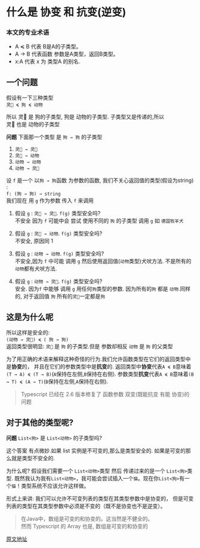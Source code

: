 # 什么是 协变 和 抗变(逆变)

### 本文的专业术语
* A ≼ B 代表 B是A的子类型。
* A → B 代表函数 参数是A类型，返回B类型。
* x:A 代表 x 为 类型A 的别名.

## 一个问题
假设有一下三种类型   
`灵𤟥 ≼ 狗 ≼ 动物`

所以 灵𤟥 是 狗的子类型, 狗是 动物的子类型. 子类型又是传递的,所以  
灵𤟥 也是 动物的子类型  

**问题** 下面那一个类型 是 `狗 → 狗` 的子类型
1. `灵𤟥 → 灵𤟥 `
2. `灵𤟥 → 动物`
3. `动物 → 动物`
4. `动物 → 灵𤟥`

设 `f` 是一个 以`狗 → 狗`函数 为参数的函数,
我们不关心返回值的类型(假设为string) :  
`f: (狗 → 狗) → string`  
我们现在 用 `g` 作为参数 传入 `f` 来调用

1. 假设 `g` : `灵𤟥 → 灵𤟥`. `f(g)` 类型安全吗?    
   不安全 因为 `f` 可能中会 尝试 使用不同的 `狗` 的子类型 调用 `g`
   如 `德国牧羊犬`  

2. 假设 `g` : `灵𤟥 → 动物`. `f(g)` 类型安全吗?  
   不安全, 原因同 1
      
3.  假设 `g` : `动物 → 动物`. `f(g)` 类型安全吗?  
    不安全,因为 `f` 中可能 调用 `g`
    然后使用返回值(`动物`类型)犬吠方法.
    不是所有的`动物`都有犬吠方法.
    
4. 假设 `g` : `动物 → 灵𤟥`. `f(g)` 类型安全吗?  
   安全. 因为`f` 中能够 调用 `g` 用任何`狗`类型的参数.
   因为所有的`狗` 都是 `动物`.同样的, 对于返回值 `狗`
   所有的`灵𤟥`一定都是`狗`
   
## 这是为什么呢
所以这样是安全的:   
` (动物 → 灵𤟥) ≼ ( 狗 → 狗) `   
返回类型很明显: `灵𤟥` 是 `狗` 的子类型.但是 参数却相反 `动物` 是
`狗` 的父类型


为了用正确的术语来解释这种奇怪的行为.我们允许函数类型在它们的返回类型中是**协变**的，
并且在它们的参数类型中是**抗变**的. 
返回类型中**协变**代表`A ≼ B`意味着`(T → A) ≼ (T → B)`(`A`保持在左侧,`B`保持在右侧).
参数类型**抗变**代表`A ≼ B`意味着`(B → T) ≼ (A → T)`(`B`保持在左侧,`A`保持在右侧).


> Typescript 已经在 2.6 版本修复了 函数参数 双变(既能抗变 有能 协变)的问题
 
 
 ## 对于其他的类型呢?
 **问题** `List<狗>` 是 `List<动物>` 的子类型吗?
 
这个答案 有点微妙.如果 list 实例是不可变的,那么是类型安全的. 如果是可变的那么就是类型不安全的.  

为什么呢? 假设我们需要一个 `List<动物>`类型 然后 传递过来的是一个 `List<狗>`类型.
既然我认为我有`List<动物>`，我可能会尝试插入一个`猫`。现在你`List<狗>`有一个`猫`！类型系统不应该允许这样做。


形式上来讲: 我们可以允许不可变列表的类型在其类型参数中是协变的，
但是可变列表的类型在其类型参数中必须是不变的（既不是协变也不是逆变）。

> 在Java中，数组是可变的和协变的。这当然是不健全的。  
> 然而 Typescript 的 Array 也是, 数组是可变的和协变的

[原文地址](https://www.stephanboyer.com/post/132/what-are-covariance-and-contravariance)
